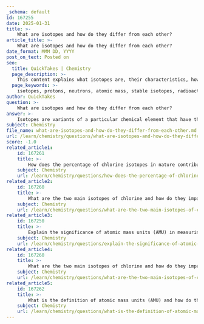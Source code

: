 ```yaml
---
_schema: default
id: 167255
date: 2025-01-31
title: >-
    What are isotopes and how do they differ from each other?
article_title: >-
    What are isotopes and how do they differ from each other?
date_format: MMM DD, YYYY
post_on_text: Posted on
seo:
  title: QuickTakes | Chemistry
  page_description: >-
    This content explains what isotopes are, their characteristics, how they differ from each other, and their implications in various scientific fields like chemistry and radiocarbon dating.
  page_keywords: >-
    isotopes, protons, neutrons, atomic mass, stable isotopes, radioactive isotopes, chemical elements, carbon-12, carbon-14, hydrogen isotopes, protium, deuterium, tritium, differences, radiocarbon dating, physical properties
author: QuickTakes
question: >-
    What are isotopes and how do they differ from each other?
answer: >-
    Isotopes are variants of a particular chemical element that have the same number of protons but different numbers of neutrons. This difference in neutron count leads to variations in their atomic masses. Here’s a detailed explanation of isotopes and how they differ from each other:\n\n### Key Characteristics of Isotopes\n1. **Proton Count**: All isotopes of a given element have the same number of protons, which defines the element itself. For example, all carbon isotopes have 6 protons.\n\n2. **Neutron Count**: Isotopes differ in the number of neutrons they contain. For instance:\n   - **Carbon-12 (¹²C)**: 6 protons and 6 neutrons (atomic mass = 12 amu).\n   - **Carbon-14 (¹⁴C)**: 6 protons and 8 neutrons (atomic mass = 14 amu).\n\n3. **Atomic Mass**: The variation in neutron numbers results in different atomic masses for the isotopes of the same element. This is crucial in applications such as radiocarbon dating, where the ratio of carbon-12 to carbon-14 is used to determine the age of organic materials.\n\n4. **Stability**: Isotopes can be stable or radioactive. Stable isotopes do not change over time, while radioactive isotopes (or radioisotopes) have unstable nuclei that decay into other elements or isotopes, emitting radiation in the process. For example, carbon-14 is radioactive and decays over time, while carbon-12 is stable.\n\n5. **Physical Properties**: The differences in neutron numbers can lead to variations in physical properties, such as density and stability. For example, heavier isotopes may have different boiling and melting points compared to their lighter counterparts.\n\n### Summary of Differences\n- **Composition**: Isotopes differ in the number of neutrons, while ions differ in the number of electrons.\n- **Charge**: Isotopes are neutral (no charge), whereas ions carry a positive or negative charge.\n- **Chemical Behavior**: Isotopes behave similarly in chemical reactions due to having the same electron configuration, while ions can exhibit different reactivity based on their charge and electron configuration.\n\n### Common Isotopes of Hydrogen\nHydrogen has three common isotopes, each differing in the number of neutrons:\n1. **Protium (¹H)**: 1 proton, 0 neutrons (atomic mass ≈ 1 amu).\n2. **Deuterium (²H)**: 1 proton, 1 neutron (atomic mass ≈ 2 amu).\n3. **Tritium (³H)**: 1 proton, 2 neutrons (atomic mass ≈ 3 amu, radioactive).\n\nIn conclusion, isotopes are essential in various scientific fields, including chemistry, physics, and medicine, due to their unique properties and behaviors.
subject: Chemistry
file_name: what-are-isotopes-and-how-do-they-differ-from-each-other.md
url: /learn/chemistry/questions/what-are-isotopes-and-how-do-they-differ-from-each-other
score: -1.0
related_article1:
    id: 167261
    title: >-
        How does the percentage of chlorine isotopes in nature contribute to its atomic weight?
    subject: Chemistry
    url: /learn/chemistry/questions/how-does-the-percentage-of-chlorine-isotopes-in-nature-contribute-to-its-atomic-weight
related_article2:
    id: 167260
    title: >-
        What are the two main isotopes of chlorine and how do they impact its atomic weight?
    subject: Chemistry
    url: /learn/chemistry/questions/what-are-the-two-main-isotopes-of-chlorine-and-how-do-they-impact-its-atomic-weight
related_article3:
    id: 167250
    title: >-
        Explain the significance of atomic mass units (AMU) in measuring atomic mass.
    subject: Chemistry
    url: /learn/chemistry/questions/explain-the-significance-of-atomic-mass-units-amu-in-measuring-atomic-mass
related_article4:
    id: 167260
    title: >-
        What are the two main isotopes of chlorine and how do they impact its atomic weight?
    subject: Chemistry
    url: /learn/chemistry/questions/what-are-the-two-main-isotopes-of-chlorine-and-how-do-they-impact-its-atomic-weight
related_article5:
    id: 167262
    title: >-
        What is the definition of atomic mass units (AMU) and how do they relate to atomic mass?
    subject: Chemistry
    url: /learn/chemistry/questions/what-is-the-definition-of-atomic-mass-units-amu-and-how-do-they-relate-to-atomic-mass
---
```


&nbsp;